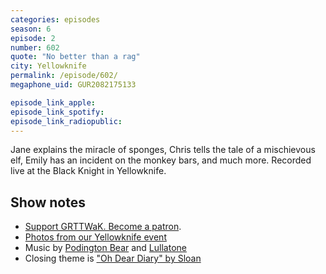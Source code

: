 ```yaml
---
categories: episodes
season: 6
episode: 2
number: 602
quote: "No better than a rag"
city: Yellowknife
permalink: /episode/602/
megaphone_uid: GUR2082175133

episode_link_apple: 
episode_link_spotify: 
episode_link_radiopublic: 
---
```


Jane explains the miracle of sponges, Chris tells the tale of a mischievous elf, Emily has an incident on the monkey bars, and much more. Recorded live at the Black Knight in Yellowknife.

## Show notes
* [Support GRTTWaK. Become a patron](https://grownupsreadthingstheywroteaskids.com/support/?utm_source=podcast&utm_medium=referral&utm_campaign=602).
* [Photos from our Yellowknife event](https://www.facebook.com/media/set/?set=a.10156142914283600&type=1&l=8c039c6d64)
* Music by [Podington Bear](https://geo.itunes.apple.com/us/artist/podington-bear/id250459572?at=10lR7u&mt=1&app=music) and [Lullatone](https://geo.itunes.apple.com/us/artist/lullatone/id34467705?at=10lR7u&mt=1&app=music)
* Closing theme is ["Oh Dear Diary" by Sloan](http://sloan.spinshop.com/details/9850)